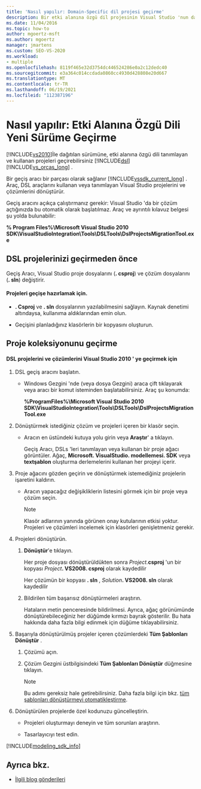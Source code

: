 ```yaml
---
title: 'Nasıl yapılır: Domain-Specific dil projesi geçirme'
description: Bir etki alanına özgü dil projesinin Visual Studio 'nun daha yeni bir sürümüne nasıl geçirileceğiyle ilgili bilgi sağlar.
ms.date: 11/04/2016
ms.topic: how-to
author: mgoertz-msft
ms.author: mgoertz
manager: jmartens
ms.custom: SEO-VS-2020
ms.workload:
- multiple
ms.openlocfilehash: 8119f465e32d3754dc446524286e0a2c12dedc40
ms.sourcegitcommit: e3a364c014ccdada0860cc4930d428808e20d667
ms.translationtype: MT
ms.contentlocale: tr-TR
ms.lasthandoff: 06/19/2021
ms.locfileid: "112387196"
---
```

# <a name="how-to-migrate-a-domain-specific-language-to-a-new-version"></a>Nasıl yapılır: Etki Alanına Özgü Dili Yeni Sürüme Geçirme
[!INCLUDE[vs2010](../misc/includes/vs2010_md.md)]İle dağıtılan sürümüne, etki alanına özgü dili tanımlayan ve kullanan projeleri geçirebilirsiniz [!INCLUDE[dsl](../modeling/includes/dsl_md.md)] [!INCLUDE[vs_orcas_long](../debugger/includes/vs_orcas_long_md.md)] .

 Bir geçiş aracı bir parçası olarak sağlanır [!INCLUDE[vssdk_current_long](../misc/includes/vssdk_current_long_md.md)] . Araç, DSL araçlarını kullanan veya tanımlayan Visual Studio projelerini ve çözümlerini dönüştürür.

 Geçiş aracını açıkça çalıştırmanız gerekir: Visual Studio 'da bir çözüm açtığınızda bu otomatik olarak başlatılmaz. Araç ve ayrıntılı kılavuz belgesi şu yolda bulunabilir:

 **% Program Files%\Microsoft Visual Studio 2010 SDK\VisualStudioIntegration\Tools\DSLTools\DslProjectsMigrationTool.exe**

## <a name="before-you-migrate-your-dsl-projects"></a>DSL projelerinizi geçirmeden önce
 Geçiş Aracı, Visual Studio proje dosyalarını (**. csproj**) ve çözüm dosyalarını (**. sln**) değiştirir.

#### <a name="to-prepare-projects-for-migration"></a>Projeleri geçişe hazırlamak için.

- **. Csproj** ve **. sln** dosyalarının yazılabilmesini sağlayın. Kaynak denetimi altındaysa, kullanıma aldıklarından emin olun.

- Geçişini planladığınız klasörlerin bir kopyasını oluşturun.

## <a name="migrating-a-collection-of-projects"></a>Proje koleksiyonunu geçirme

#### <a name="to-migrate-dsl-projects-and-solutions-to-visual-studio-2010"></a>DSL projelerini ve çözümlerini Visual Studio 2010 ' ye geçirmek için

1. DSL geçiş aracını başlatın.

   - Windows Gezgini 'nde (veya dosya Gezgini) araca çift tıklayarak veya aracı bir komut isteminden başlatabilirsiniz. Araç şu konumda:

        **%ProgramFiles%\Microsoft Visual Studio 2010 SDK\VisualStudioIntegration\Tools\DSLTools\DslProjectsMigrationTool.exe**

2. Dönüştürmek istediğiniz çözüm ve projeleri içeren bir klasör seçin.

   - Aracın en üstündeki kutuya yolu girin veya **Araştır**' a tıklayın.

     Geçiş Aracı, DSLs 'leri tanımlayan veya kullanan bir proje ağacı görüntüler. Ağaç, **Microsoft. VisualStudio. modellemesi. SDK** veya **textşablon** oluşturma derlemelerini kullanan her projeyi içerir.

3. Proje ağacını gözden geçirin ve dönüştürmek istemediğiniz projelerin işaretini kaldırın.

   - Aracın yapacağız değişikliklerin listesini görmek için bir proje veya çözüm seçin.

       > [!NOTE]
       > Klasör adlarının yanında görünen onay kutularının etkisi yoktur. Projeleri ve çözümleri incelemek için klasörleri genişletmeniz gerekir.

4. Projeleri dönüştürün.

   1. **Dönüştür**'e tıklayın.

        Her proje dosyası dönüştürüldükten sonra _Project._**csproj** 'un bir kopyası _Project_**. VS2008. csproj** olarak kaydedilir

        Her çözümün bir kopyası **. sln** , _Solution_**. VS2008. sln** olarak kaydedilir

   2. Bildirilen tüm başarısız dönüştürmeleri araştırın.

        Hataların metin penceresinde bildirilmesi. Ayrıca, ağaç görünümünde dönüştürebileceğiniz her düğümde kırmızı bayrak gösterilir. Bu hata hakkında daha fazla bilgi edinmek için düğüme tıklayabilirsiniz.

5. Başarıyla dönüştürülmüş projeler içeren çözümlerdeki **Tüm Şablonları Dönüştür** .

   1. Çözümü açın.

   2. Çözüm Gezgini üstbilgisindeki **Tüm Şablonları Dönüştür** düğmesine tıklayın.

       > [!NOTE]
       > Bu adımı gereksiz hale getirebilirsiniz. Daha fazla bilgi için bkz. [tüm şablonları dönüştürmeyi otomatikleştirme](/previous-versions/visualstudio/visual-studio-2012/ff521399\(v\=vs.110\)).

6. Dönüştürülen projelerde özel kodunuzu güncelleştirin.

   - Projeleri oluşturmayı deneyin ve tüm sorunları araştırın.

   - Tasarlayıcıyı test edin.

[!INCLUDE[modeling_sdk_info](includes/modeling_sdk_info.md)]

## <a name="see-also"></a>Ayrıca bkz.

- [İlgili blog gönderileri](https://devblogs.microsoft.com/devops/the-visual-studio-modeling-sdk-is-now-available-with-visual-studio-2017/)
